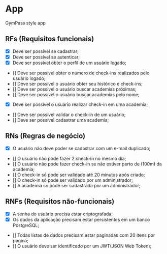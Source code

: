 # App

GymPass style app

## RFs (Requisitos funcionais)

- [x] Deve ser possível se cadastrar;
- [x] Deve ser possível se autenticar;
- [x] Deve ser possível obter o perfil de um usuário logado;
- [] Deve ser possível obter o número de check-ins realizados pelo usuário logado;
- [] Deve ser possível o usuário obter seu histórico e check-ins;
- [] Deve ser possível o usuário buscar academias próximas;
- [] Deve ser possível o usuário buscar academias pelo nome;
- [x] Deve ser possível o usuário realizar check-in em uma academia;
- [] Deve ser possível validar o check-in de um usuário;
- [] Deve ser possível cadastrar uma academia;

## RNs (Regras de negócio)

- [x] O usuário não deve poder se cadastrar com um e-mail duplicado;
- [] O usuário não pode fazer 2 check-in no mesmo dia;
- [] O usuário não pode fazer check-in se não estiver perto de (100m) da academia;
- [] O check-in só pode ser validado até 20 minutos após criado;
- [] O check-in só pode ser validado por um administrador;
- [] A academia só pode ser cadastrada por um administrador;

## RNFs (Requisitos não-funcionais)

- [x] A senha do usuário precisa estar criptografada;
- [x] Os dados da aplicação precisam estar persistentes em um banco PostgreSQL;
- [] Todas listas de dados precisam estar paginadas com 20 itens por página;
- [] O usuário deve ser identificado por um JWT(JSON Web Token);
